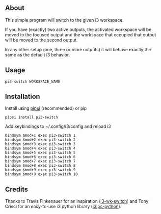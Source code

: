 About
-----
This simple program will switch to the given i3 workspace.

If you have (exactly) two active outputs, the activated workspace will be moved to the focused output and the workspace that occupied that output will be moved to the second output.

In any other setup (one, three or more outputs) it will behave exactly the same as the default i3 behavior.

Usage
-----
```
pi3-switch WORKSPACE_NAME
```

Installation
------------
Install using [pipsi](https://github.com/mitsuhiko/pipsi) (recommended) or pip

```
pipsi install pi3-switch
```

Add keybindings to ~/.config/i3/config and reload i3

```
bindsym $mod+1 exec pi3-switch 1
bindsym $mod+2 exec pi3-switch 2
bindsym $mod+3 exec pi3-switch 3
bindsym $mod+4 exec pi3-switch 4
bindsym $mod+5 exec pi3-switch 5
bindsym $mod+6 exec pi3-switch 6
bindsym $mod+7 exec pi3-switch 7
bindsym $mod+8 exec pi3-switch 8
bindsym $mod+9 exec pi3-switch 9
bindsym $mod+0 exec pi3-switch 10
```

Credits
-------
Thanks to Travis Finkenauer for an inspiration ([i3-wk-switch](https://github.com/tmfink/i3-wk-switch)) and Tony Crisci for an easy-to-use i3 python library ([i3ipc-python](https://github.com/acrisci/i3ipc-python)).
